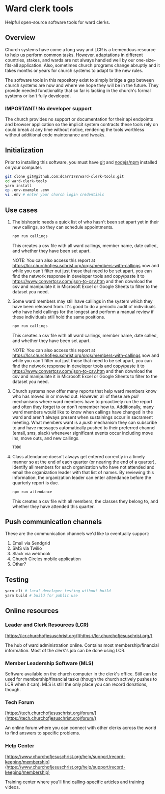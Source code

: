 # Ward clerk tools
Helpful open-source software tools for ward clerks.

## Overview
Church systems have come a long way and LCR is a tremendous resource to help us perform common tasks. However, adaptations in different countries, stakes, and wards
are not always handled well by our one-size-fits-all application. Also, sometimes church programs change abruptly and it takes months or years for church systems
to adapt to the new rules.

The software tools in this repository exist to simply bridge a gap between church systems are now and where we hope they will be in the future. They provide needed
functionality that so far is lacking in the church's formal systems or isn't fully developed.

### IMPORTANT! No developer support
The church provides no support or documentation for their api endpoints and browser
application so the implicit system contracts these tools rely on could break at any time without notice, rendering
the tools worthless without additional code maintenance and tweaks.

## Initialization
Prior to installing this software, you must have [git](https://git-scm.com/downloads) and [nodejs/npm](https://nodejs.org/en/download/) installed on your computer.

```bash
git clone git@github.com:dcarr178/ward-clerk-tools.git
cd ward-clerk-tools
yarn install
cp .env-example .env
vi .env # enter your church login credentials
```

## Use cases

1. The bishopric needs a quick list of who hasn't been set apart yet in their new callings, so they can schedule appointments.

   ```bash
   npm run callings
   ```
   This creates a csv file with all ward callings, member name, date called, and whether they have been set apart.

   NOTE: You can also access this report at https://lcr.churchofjesuschrist.org/orgs/members-with-callings now and while you can't filter out
   just those that need to be set apart, you can find the network response in developer tools and copy/paste it to https://www.convertcsv.com/json-to-csv.htm
   and then download the csv and manipulate it in Microsoft Excel or Google Sheets to filter to the dataset you need.


2. Some ward members may still have callings in the system which they have been released from. It's good to do a periodic audit of individuals who have held
callings for the longest and perform a manual review if these individuals still hold the same positions.

   ```bash
   npm run callings
   ```
   This creates a csv file with all ward callings, member name, date called, and whether they have been set apart.

   NOTE: You can also access this report at https://lcr.churchofjesuschrist.org/orgs/members-with-callings now and while you can't filter out
   just those that need to be set apart, you can find the network response in developer tools and copy/paste it to https://www.convertcsv.com/json-to-csv.htm
   and then download the csv and manipulate it in Microsoft Excel or Google Sheets to filter to the dataset you need.


3. Church systems now offer many reports that help ward members know who has moved in or moved out. However, all of these are *pull* mechanisms where ward members have to proactively run the report and often they forget to or don't remember how to. Additionally, many ward members would like to know when callings have changed in the ward and aren't always present when sustainings occur in sacrament meeting. What members want is a *push* mechanism they can subscribe to and have messages automatically pushed to their preferred channel (email, sms, slack) whenever significant events occur including move ins, move outs, and new callings.

   ```bash
   TODO
   ```


4. Class attendance doesn't always get entered correctly in a timely manner so at the end of each quarter (or nearing the end of a quarter), identify
all members for each organization who have not attended and email the organization leader with that list of names. By reviewing this information, the organization leader can enter attendance before the quarterly report is due.

   ```bash
   npm run attendance
   ```
   This creates a csv file with all members, the classes they belong to, and whether they have attended this quarter.



## Push communication channels
These are the communication channels we'd like to eventually support:

1. Email via Sendgrid
2. SMS via Twilio
3. Slack via webhook
4. Church Circles mobile application
5. Other?

## Testing
```bash
yarn cli # local developer testing without build
yarn build # build for public use
```

## Online resources

### Leader and Clerk Resources (LCR)
[https://lcr.churchofjesuschrist.org/](https://lcr.churchofjesuschrist.org/)

The hub of ward administration online. Contains most membership/financial information. Most of the clerk's job can be done using LCR.

### Member Leadership Software (MLS)
Software available on the church computer in the clerk's office. Still can be used for membership/financial tasks (though the church actively pushes to LCR when it can). MLS is still the only place you can record donations, though.

### Tech Forum
[https://tech.churchofjesuschrist.org/forum/](https://tech.churchofjesuschrist.org/forum/)

An online forum where you can connect with other clerks across the world to find answers to specific problems.

### Help Center
[https://www.churchofjesuschrist.org/help/support/record-keeping/membership](https://www.churchofjesuschrist.org/help/support/record-keeping/membership)

Training center where you'll find calling-specific articles and training videos.


